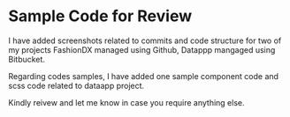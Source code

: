 # Sample Code for Review
I have added screenshots related to commits and code structure for two of my projects FashionDX managed using Github, Datappp mangaged using Bitbucket.

Regarding codes samples, I have added one sample component code and scss code related to dataapp project. 

Kindly reivew and let me know in case you require anything else. 